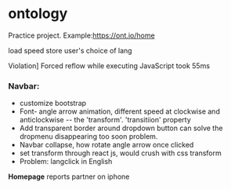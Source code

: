 # ontology
Practice project. Example:https://ont.io/home

load speed
store user's choice of lang

Violation] Forced reflow while executing JavaScript took 55ms
### Navbar: 

+ customize bootstrap
+ Font- angle arrow animation, different speed at clockwise and anticlockwise -- the 'transform'. 'transitiion' property
+ Add transparent border around dropdown button can solve the dropmenu disappearing too soon problem.
+ Navbar collapse, how rotate angle arrow once clicked
+ set transform through react js, would crush with css transform
+ Problem: langclick in English

**Homepage**
reports
partner on iphone

